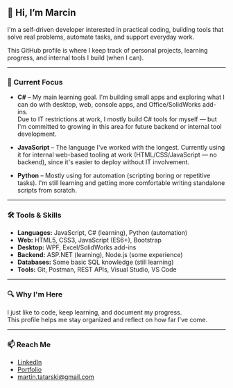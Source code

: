 ## 👋 Hi, I’m Marcin

I'm a self-driven developer interested in practical coding, building tools that solve real problems, automate tasks, and support everyday work.

This GitHub profile is where I keep track of personal projects, learning progress, and internal tools I build (when I can).

---

### 🧠 Current Focus

- **C#** – My main learning goal. I'm building small apps and exploring what I can do with desktop, web, console apps, and Office/SolidWorks add-ins.  
  Due to IT restrictions at work, I mostly build C# tools for myself — but I'm committed to growing in this area for future backend or internal tool development.

- **JavaScript** – The language I've worked with the longest. Currently using it for internal web-based tooling at work (HTML/CSS/JavaScript — no backend), since it's easier to deploy without IT involvement.

- **Python** – Mostly using for automation (scripting boring or repetitive tasks). I'm still learning and getting more comfortable writing standalone scripts from scratch.

---

### 🛠 Tools & Skills

- **Languages:** JavaScript, C# (learning), Python (automation)
- **Web:** HTML5, CSS3, JavaScript (ES6+), Bootstrap
- **Desktop:** WPF, Excel/SolidWorks add-ins
- **Backend:** ASP.NET (learning), Node.js (some experience)
- **Databases:** Some basic SQL knowledge (still learning)
- **Tools:** Git, Postman, REST APIs, Visual Studio, VS Code

---

### 🔍 Why I'm Here

I just like to code, keep learning, and document my progress.  
This profile helps me stay organized and reflect on how far I've come.

---

### 📫 Reach Me

- [LinkedIn](https://www.linkedin.com/in/marcin-tatarski/)  
- [Portfolio](https://marcin-tatarski.com/)  
- [martin.tatarski@gmail.com](mailto:martin.tatarski@gmail.com)
